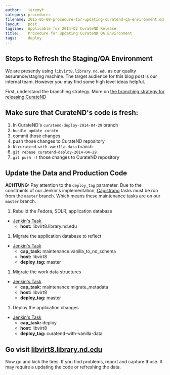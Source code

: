 ```yaml
---
author:   jeremyf
category: procedures
filename: 2015-05-09-procedure-for-updating-curatend-qa-environment.md
layout:   post
tagline:  Applicable for 2014-Q2 CurateND Release
title:    Procedure for updating CurateND QA Environment
tags:     deploy
---
```


## Steps to Refresh the Staging/QA Environment

We are presently using `libvirt8.library.nd.edu` as our quality assurance/staging machine.
The target audience for this blog post is our internal team.
However you may find some high level ideas helpful.

First, understand the branching strategy.
More on [the branching strategy for releasing CurateND](http://ndlib.github.io/practices/leveraging-git-in-iterating-towards-a-release/)

## Make sure that CurateND's code is fresh:

1. In CurateND's `curatend-deploy-2014-04-29` branch
  1. `bundle update curate`
  1. commit those changes
  1. push those changes to CurateND repository
1. In `curatend-with-vanilla-data` branch
  1. `git rebase curatend-deploy-2014-04-29`
  1. `git push -f` those changes to CurateND repository

## Update the Data and Production Code

**ACHTUNG:** Pay attention to the `deploy_tag` parameter.
Due to the constraints of our Jenkin's implementation, [Capistrano](http://capistranorb.com/) tasks must be run from the `master` branch.
Which means these maintenance tasks are on our `master` branch.

1. Rebuild the Fedora, SOLR, application database
  * [Jenkin's Task](https://jenkins.library.nd.edu/jenkins/job/CurateND-FedoraDB-Rebuild/build?delay=0sec)
    * **host:** libvirt8.library.nd.edu
1. Migrate the application database to reflect
  * [Jenkin's Task](https://jenkins.library.nd.edu/jenkins/job/CurateND-STANDALONE/build?delay=0sec)
    * **cap_task:** maintenance:vanilla_to_nd_schema
    * **host:** libvirt8
    * **deploy_tag:** master
1. Migrate the work data structures
  * [Jenkin's Task](https://jenkins.library.nd.edu/jenkins/job/CurateND-STANDALONE/build?delay=0sec)
    * **cap_task:** maintenance:migrate_metadata
    * **host:** libvirt8
    * **deploy_tag:** master
1. Deploy the application changes
  * [Jenkin's Task](https://jenkins.library.nd.edu/jenkins/job/CurateND-STANDALONE/build?delay=0sec)
    * **cap_task:** deploy
    * **host:** libvirt8
    * **deploy_tag:** curatend-with-vanilla-data

## Go visit [libvirt8.library.nd.edu](https://libvirt8.library.nd.edu)

Now go and kick the tires.
If you find problems, report and capture those.
It may require a updating the code or refreshing the data.